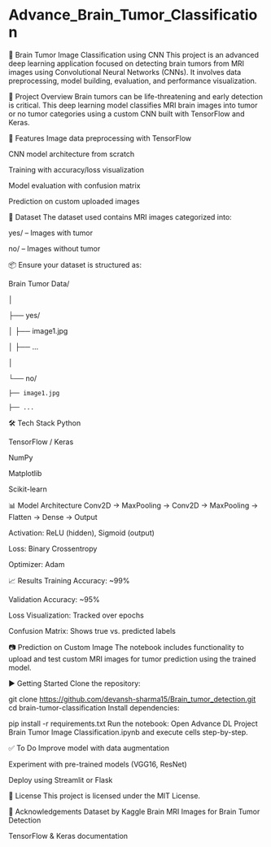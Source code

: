 # Advance_Brain_Tumor_Classification
🧠 Brain Tumor Image Classification using CNN
This project is an advanced deep learning application focused on detecting brain tumors from MRI images using Convolutional Neural Networks (CNNs). It involves data preprocessing, model building, evaluation, and performance visualization.

📂 Project Overview
Brain tumors can be life-threatening and early detection is critical. This deep learning model classifies MRI brain images into tumor or no tumor categories using a custom CNN built with TensorFlow and Keras.

🚀 Features
Image data preprocessing with TensorFlow

CNN model architecture from scratch

Training with accuracy/loss visualization

Model evaluation with confusion matrix

Prediction on custom uploaded images

📁 Dataset
The dataset used contains MRI images categorized into:

yes/ – Images with tumor

no/ – Images without tumor

📦 Ensure your dataset is structured as:

Brain Tumor Data/

│

├── yes/

│   ├── image1.jpg

│   ├── ...

│

└── no/

    ├── image1.jpg
    
    ├── ...
    
🛠️ Tech Stack
Python

TensorFlow / Keras

NumPy

Matplotlib

Scikit-learn

📊 Model Architecture
Conv2D → MaxPooling → Conv2D → MaxPooling → Flatten → Dense → Output

Activation: ReLU (hidden), Sigmoid (output)

Loss: Binary Crossentropy

Optimizer: Adam

📈 Results
Training Accuracy: ~99%

Validation Accuracy: ~95%

Loss Visualization: Tracked over epochs

Confusion Matrix: Shows true vs. predicted labels

📷 Prediction on Custom Image
The notebook includes functionality to upload and test custom MRI images for tumor prediction using the trained model.

▶️ Getting Started
Clone the repository:


git clone https://github.com/devansh-sharma15/Brain_tumor_detection.git
cd brain-tumor-classification
Install dependencies:


pip install -r requirements.txt
Run the notebook:
Open Advance DL Project Brain Tumor Image Classification.ipynb and execute cells step-by-step.

✅ To Do
Improve model with data augmentation

Experiment with pre-trained models (VGG16, ResNet)

Deploy using Streamlit or Flask

📄 License
This project is licensed under the MIT License.

🙌 Acknowledgements
Dataset by Kaggle Brain MRI Images for Brain Tumor Detection

TensorFlow & Keras documentation
